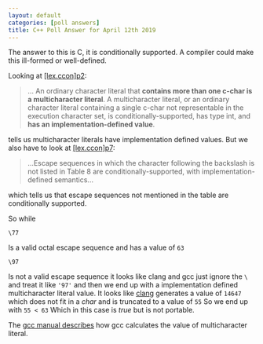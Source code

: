 ```yaml
---
layout: default
categories: [poll answers] 
title: C++ Poll Answer for April 12th 2019 
---
```


The answer to this is C, it is conditionally supported. A compiler could make this ill-formed or well-defined.

Looking at [\[lex.ccon\]p2](http://eel.is/c++draft/lex.ccon#2):

>... An ordinary character literal that **contains more than one c-char is a multicharacter literal**.
A multicharacter literal, or an ordinary character literal containing a single c-char not representable in the execution character set, is conditionally-supported, has type int, and **has an implementation-defined value**. 

tells us multicharacter literals have implementation defined values. But we also have to look at [\[lex.ccon\]p7](http://eel.is/c++draft/lex.ccon#7):

>...Escape sequences in which the character following the backslash is not listed in Table 8 are conditionally-supported, with implementation-defined semantics...

which tells us that escape sequences not mentioned in the table are conditionally supported.

So while

```
\77
```

Is a valid octal escape sequence and has a value of `63`

```
\97
```

Is not a valid escape sequence it looks like clang and gcc just ignore the `\` and treat it like `'97'` and then we end up with a implementation defined multicharacter literal value.
It looks like [clang](https://godbolt.org/z/cmNl4P) generates a value of `14647` which does not fit in a *char* and is truncated to a value of
`55` So we end up with `55 < 63` Which in this case is *true* but is not portable.

The [gcc manual describes](https://gcc.gnu.org/onlinedocs/gcc-4.7.4/cpp/Implementation-defined-behavior.html) how gcc calculates the value of multicharacter literal.
